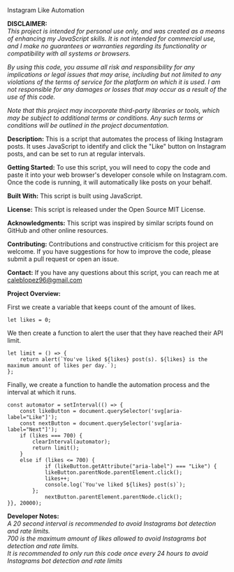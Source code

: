 Instagram Like Automation

**DISCLAIMER:** <br>
<i>This project is intended for personal use only, and was created as a means of enhancing my JavaScript skills. It is not intended for commercial use, and I make no guarantees or warranties regarding its functionality or compatibility with all systems or browsers.</i><br>

<i>By using this code, you assume all risk and responsibility for any implications or legal issues that may arise, including but not limited to any violations of the terms of service for the platform on which it is used. I am not responsible for any damages or losses that may occur as a result of the use of this code.</i><br>

<i>Note that this project may incorporate third-party libraries or tools, which may be subject to additional terms or conditions. Any such terms or conditions will be outlined in the project documentation.</i><br>


**Description:**
This is a script that automates the process of liking Instagram posts. It uses JavaScript to identify and click the "Like" button on Instagram posts, and can be set to run at regular intervals.

**Getting Started:**
To use this script, you will need to copy the code and paste it into your web browser's developer console while on Instagram.com. Once the code is running, it will automatically like posts on your behalf.

**Built With:**
This script is built using JavaScript.

**License:**
This script is released under the Open Source MIT License.

**Acknowledgments:**
This script was inspired by similar scripts found on GitHub and other online resources.

**Contributing:**
Contributions and constructive criticism for this project are welcome. If you have suggestions for how to improve the code, please submit a pull request or open an issue.

**Contact:**
If you have any questions about this script, you can reach me at caleblopez96@gmail.com



**Project Overview:**

First we create a variable that keeps count of the amount of likes.
``` 
let likes = 0;
```

We then create a function to alert the user that they have reached their API limit. 
``` 
let limit = () => {
    return alert(`You've liked ${likes} post(s). ${likes} is the maximum amount of likes per day.`);
};
``` 

Finally, we create a function to handle the automation process and the interval at which it runs. <br> 

``` 
const automator = setInterval(() => {
    const likeButton = document.querySelector('svg[aria-label="Like"]');
    const nextButton = document.querySelector('svg[aria-label="Next"]');
    if (likes === 700) {
        clearInterval(automator);
        return limit();
    }
    else if (likes <= 700) {
            if (likeButton.getAttribute("aria-label") === "Like") {
            likeButton.parentNode.parentElement.click();
            likes++;
            console.log(`You've liked ${likes} post(s)`); 
        };
            nextButton.parentElement.parentNode.click();
}}, 20000);
``` 

**Developer Notes:**<br>
<i> A 20 second interval is recommended to avoid Instagrams bot detection and rate limits. </i><br>
<i> 700 is the maximum amount of likes allowed to avoid Instagrams bot detection and rate limits. </i><br>
<i> It is recommended to only run this code once every 24 hours to avoid Instagrams bot detection and rate limits</i>
